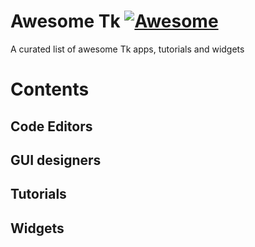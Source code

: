 # Awesome Tk [![Awesome](https://awesome.re/badge.svg)](https://awesome.re)

A curated list of awesome Tk apps, tutorials and widgets

# Contents

## Code Editors

## GUI designers

## Tutorials

## Widgets

